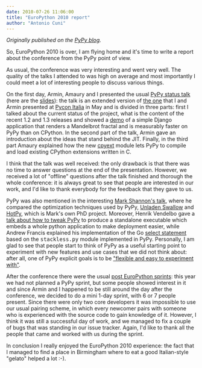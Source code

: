 ```yaml
---
date: 2010-07-26 11:06:00
title: "EuroPython 2010 report"
author: "Antonio Cuni"
---
```


_Originally published on the [PyPy blog](https://pypy.org/posts/2010/07/europython-2010-report-7803731360759120212.html)._

<html><body><p>So, EuroPython 2010 is over, I am flying home and it's time to write a report
about the conference from the PyPy point of view.</p>
<p>As usual, the conference was very interesting and went very well. The quality
of the talks I attended to was high on average and most importantly I could
meet a lot of interesting people to discuss various things.</p>
<p>On the first day, Armin, Amaury and I presented the usual <a class="reference external" href="https://www.europython.eu/talks/talk_abstracts/index.html#talk124">PyPy status talk</a>
(here are the <a class="reference external" href="https://codespeak.net/svn/pypy/extradoc/talk/ep2010/talk/talk.pdf">slides</a>):
the talk is an extended version of <a class="reference external" href="https://www.pycon.it/conference/talks/pypy-12-snakes-never-crawled-so-fast">the one</a> that I and Armin presented at
<a class="reference external" href="https://www.pycon.it">Pycon Italia</a> in May and is divided in three parts: first I talked about the
current status of the project, what is the content of the recent 1.2 and 1.3
releases and showed a <a class="reference external" href="https://codespeak.net/svn/pypy/extradoc/talk/ep2010/pypy_demo/">demo</a> of a simple Django application that renders a
Mandelbrot fractal and is measurably faster on PyPy than on CPython.  In the
second part of the talk, Armin gave an introduction about the ideas that stand
behind the JIT.  Finally, in the third part Amaury explained how the new
<a class="reference external" href="/posts/2010/04/using-cpython-extension-modules-with-5864754772659599217.html">cpyext</a> module lets PyPy to compile and load existing CPython extensions
written in C.</p>
<p>I think that the talk was well received: the only drawback is that there was
no time to answer questions at the end of the presentation.  However, we
received a lot of "offline" questions after the talk finished and thorough the
whole conference: it is always great to see that people are interested in our
work, and I'd like to thank everybody for the feedback that they gave to us.</p>
<p>PyPy was also mentioned in the interesting <a class="reference external" href="https://www.europython.eu/talks/talk_abstracts/index.html#talk40">Mark Shannon's talk</a>, where he
compared the optimization techniques used by PyPy, <a class="reference external" href="https://code.google.com/p/unladen-swallow/">Unladen Swallow</a> and
<a class="reference external" href="https://code.google.com/p/hotpy/">HotPy</a>, which is Mark's own PhD project.  Moreover, Henrik Vendelbo
gave a <a class="reference external" href="https://www.europython.eu/talks/talk_abstracts/index.html#talk117">talk about how to tweak PyPy</a> to produce a standalone
executable which embeds a whole python application to make deployment easier,
while Andrew Francis explained his implementation of the Go <a class="reference external" href="https://www.europython.eu/talks/talk_abstracts/index.html#talk117">select
statement</a> based on the <tt class="docutils literal">stackless.py</tt> module implemented in PyPy.  Personally,
I am glad to see that people start to think of PyPy as a useful starting
point to experiment with new features and use cases that we did not think
about: after all, one of PyPy explicit goals is to be <a class="reference external" href="https://codespeak.net/pypy/dist/pypy/doc/getting-started.html#id3">"flexible and easy to
experiment with"</a>.</p>
<p>After the conference there were the usual <a class="reference external" href="https://wiki.europython.eu/Sprints">post EuroPython sprints</a>: this
year we had not planned a PyPy sprint, but some people showed interest
in it and since Armin and I happened to be still around the day after the
conference, we decided to do a mini 1-day sprint, with 6 or 7 people
present. Since there were only two core developers it was impossible to use
our usual pairing scheme, in which every newcomer pairs with someone who is
experienced with the source code to gain knowledge of it.  However, I think it
was still a successful day of work, and we managed to fix a couple of bugs
that was standing in our issue tracker.  Again, I'd like to thank all the
people that came and worked with us during the sprint.</p>
<p>In conclusion I really enjoyed the EuroPython 2010 experience: the fact that I
managed to find a place in Birmingham where to eat a good Italian-style "gelato"
helped a lot :-).</p></body></html>